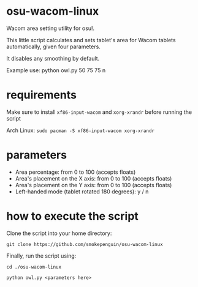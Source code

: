 # osu-wacom-linux
Wacom area setting utility for osu!.

This little script calculates and sets tablet's area for Wacom tablets automatically, given four parameters.

It disables any smoothing by default.

Example use: python owl.py 50 75 75 n

# requirements
Make sure to install `xf86-input-wacom` and `xorg-xrandr` before running the script

Arch Linux:
`sudo pacman -S xf86-input-wacom xorg-xrandr`

# parameters
- Area percentage: from 0 to 100 (accepts floats)
- Area's placement on the X axis: from 0 to 100 (accepts floats)
- Area's placement on the Y axis: from 0 to 100 (accepts floats)
- Left-handed mode (tablet rotated 180 degrees): y / n

# how to execute the script
Clone the script into your home directory:

`git clone https://github.com/smokepenguin/osu-wacom-linux`

Finally, run the script using: 

`cd ./osu-wacom-linux`

`python owl.py <parameters here>`

